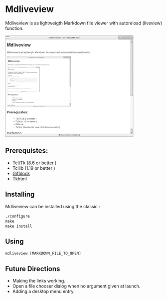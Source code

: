 Mdliveview
===

Mdliveview is as lightweigth Markdown file viewer with autoreload (liveview) function.

![screenshot](capture.png "screenshot of mdliveview")

## Prerequistes:

-  Tcl/Tk      (8.6 or better )
-  Tcllib      (1.19 or better )
-  [Gifblock](https://github.com/Geballin/Gifblock)
-  Tkhtml

## Installing

Mdliveview can be installed using the classic :

    ./configure
    make
    make install

## Using

    mdliveview [MARKDOWN_FILE_TO_OPEN]


## Future Directions

- Making the links working.
- Open a file chooser dialog when no argument given at launch.
- Adding a desktop menu entry.
